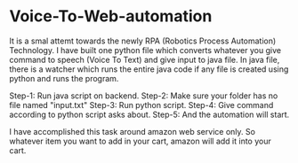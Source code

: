 # Voice-To-Web-automation

It is a smal  attemt towards the newly RPA (Robotics Process Automation) Technology. I have built one python file which converts whatever you give command to speech (Voice To Text) and give input to java file. In java file, there is a watcher which runs the entire java code if any file is created using python and runs the program.

Step-1: Run java script on backend.
Step-2: Make sure your folder has no file named "input.txt"
Step-3: Run python script.
Step-4: Give command according to python script asks about.
Step-5: And the automation will start.

I have accomplished this task around amazon web service only. So whatever item you want to add in your cart, amazon will add it into your cart.
